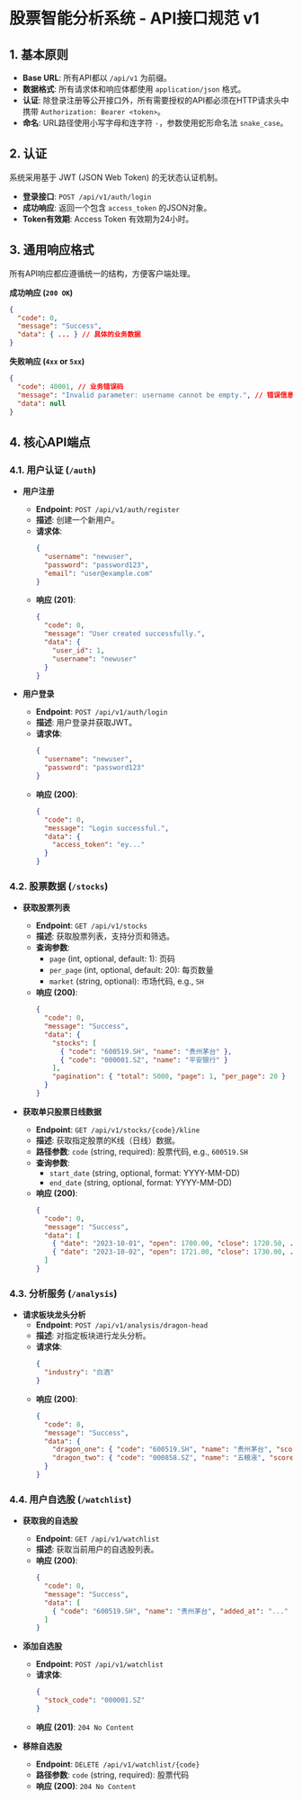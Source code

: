 # 股票智能分析系统 - API接口规范 v1

## 1. 基本原则

- **Base URL**: 所有API都以 `/api/v1` 为前缀。
- **数据格式**: 所有请求体和响应体都使用 `application/json` 格式。
- **认证**: 除登录注册等公开接口外，所有需要授权的API都必须在HTTP请求头中携带 `Authorization: Bearer <token>`。
- **命名**: URL路径使用小写字母和连字符 `-`，参数使用蛇形命名法 `snake_case`。

## 2. 认证

系统采用基于 JWT (JSON Web Token) 的无状态认证机制。

- **登录接口**: `POST /api/v1/auth/login`
- **成功响应**: 返回一个包含 `access_token` 的JSON对象。
- **Token有效期**: Access Token 有效期为24小时。

## 3. 通用响应格式

所有API响应都应遵循统一的结构，方便客户端处理。

**成功响应 (`200 OK`)**
```json
{
  "code": 0,
  "message": "Success",
  "data": { ... } // 具体的业务数据
}
```

**失败响应 (`4xx` or `5xx`)**
```json
{
  "code": 40001, // 业务错误码
  "message": "Invalid parameter: username cannot be empty.", // 错误信息
  "data": null
}
```

## 4. 核心API端点

### 4.1. 用户认证 (`/auth`)

- **用户注册**
    - **Endpoint**: `POST /api/v1/auth/register`
    - **描述**: 创建一个新用户。
    - **请求体**:
      ```json
      {
        "username": "newuser",
        "password": "password123",
        "email": "user@example.com"
      }
      ```
    - **响应 (201)**:
      ```json
      {
        "code": 0,
        "message": "User created successfully.",
        "data": {
          "user_id": 1,
          "username": "newuser"
        }
      }
      ```

- **用户登录**
    - **Endpoint**: `POST /api/v1/auth/login`
    - **描述**: 用户登录并获取JWT。
    - **请求体**:
      ```json
      {
        "username": "newuser",
        "password": "password123"
      }
      ```
    - **响应 (200)**:
      ```json
      {
        "code": 0,
        "message": "Login successful.",
        "data": {
          "access_token": "ey..."
        }
      }
      ```

### 4.2. 股票数据 (`/stocks`)

- **获取股票列表**
    - **Endpoint**: `GET /api/v1/stocks`
    - **描述**: 获取股票列表，支持分页和筛选。
    - **查询参数**:
        - `page` (int, optional, default: 1): 页码
        - `per_page` (int, optional, default: 20): 每页数量
        - `market` (string, optional): 市场代码, e.g., `SH`
    - **响应 (200)**:
      ```json
      {
        "code": 0,
        "message": "Success",
        "data": {
          "stocks": [
            { "code": "600519.SH", "name": "贵州茅台" },
            { "code": "000001.SZ", "name": "平安银行" }
          ],
          "pagination": { "total": 5000, "page": 1, "per_page": 20 }
        }
      }
      ```

- **获取单只股票日线数据**
    - **Endpoint**: `GET /api/v1/stocks/{code}/kline`
    - **描述**: 获取指定股票的K线（日线）数据。
    - **路径参数**: `code` (string, required): 股票代码, e.g., `600519.SH`
    - **查询参数**:
        - `start_date` (string, optional, format: YYYY-MM-DD)
        - `end_date` (string, optional, format: YYYY-MM-DD)
    - **响应 (200)**:
      ```json
      {
        "code": 0,
        "message": "Success",
        "data": [
          { "date": "2023-10-01", "open": 1700.00, "close": 1720.50, ... },
          { "date": "2023-10-02", "open": 1721.00, "close": 1730.00, ... }
        ]
      }
      ```

### 4.3. 分析服务 (`/analysis`)

- **请求板块龙头分析**
    - **Endpoint**: `POST /api/v1/analysis/dragon-head`
    - **描述**: 对指定板块进行龙头分析。
    - **请求体**:
      ```json
      {
        "industry": "白酒"
      }
      ```
    - **响应 (200)**:
      ```json
      {
        "code": 0,
        "message": "Success",
        "data": {
          "dragon_one": { "code": "600519.SH", "name": "贵州茅台", "score": 98.5 },
          "dragon_two": { "code": "000858.SZ", "name": "五粮液", "score": 95.2 }
        }
      }
      ```

### 4.4. 用户自选股 (`/watchlist`)

- **获取我的自选股**
    - **Endpoint**: `GET /api/v1/watchlist`
    - **描述**: 获取当前用户的自选股列表。
    - **响应 (200)**:
      ```json
      {
        "code": 0,
        "message": "Success",
        "data": [
          { "code": "600519.SH", "name": "贵州茅台", "added_at": "..." }
        ]
      }
      ```

- **添加自选股**
    - **Endpoint**: `POST /api/v1/watchlist`
    - **请求体**:
      ```json
      {
        "stock_code": "000001.SZ"
      }
      ```
    - **响应 (201)**: `204 No Content`

- **移除自选股**
    - **Endpoint**: `DELETE /api/v1/watchlist/{code}`
    - **路径参数**: `code` (string, required): 股票代码
    - **响应 (200)**: `204 No Content`
